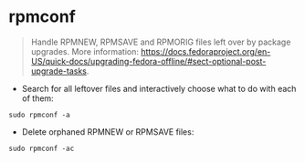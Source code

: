 # rpmconf

> Handle RPMNEW, RPMSAVE and RPMORIG files left over by package upgrades.
> More information: <https://docs.fedoraproject.org/en-US/quick-docs/upgrading-fedora-offline/#sect-optional-post-upgrade-tasks>.

- Search for all leftover files and interactively choose what to do with each of them:

`sudo rpmconf -a`

- Delete orphaned RPMNEW or RPMSAVE files:

`sudo rpmconf -ac`
